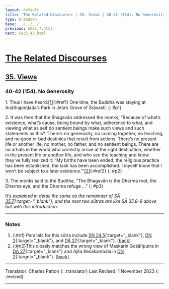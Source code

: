 ```yaml
---
layout: default
title: 'The Related Discourses | 35. Views | 40-42 (154). No Generosity'
type: kramdown
base: ../../../
previous: SA35_7.html
next: SA35_43.html
---
```


# [The Related Discourses](../index.html)
## [35. Views](index.html)
### 40-42 (154). No Generosity

1\. Thus I have heard:[\[1\]](#n1){:#ref1} One time, the Buddha was staying at Anāthapiṇḍada’s Park in Jeta’s Grove of Śrāvastī.
{: #p1}

2\. It was then that the Bhagavān addressed the monks, “Because of what’s existence, what’s cause, being bound by what, adherence to what, and viewing what as self do sentient beings make such views and such statements as this? ‘There’s no generosity, no coming together, no teaching, and no good or bad destinies that result from actions. There’s no present life or another life, no mother, no father, and no sentient beings. There are no arhats in the world who correctly arrive at the right destination, whether in the present life or another life, and who see the teaching and know they’ve fully realized it: “My births have been ended, the religious practice has been established, the task has been accomplished. I myself know that I won’t be subject to a later existence.”’[\[2\]](#n2){:#ref2}
{: #p2}

3\. The monks said to the Buddha, “The Bhagavān is the Dharma root, the Dharma eye, and the Dharma refuge …”
{: #p3}

<em>It’s explained in detail the same as the remainder of [SĀ 35.7](SA35_7.html){:target="_blank"}, and the next two sūtras are like SĀ 35.8-9 above but with this introduction.</em>

---

### Notes

1. {:#n1} Parallels for this sūtra include [SN 24.5](https://suttacentral.net/sn24.5){:target="_blank"}, [DN 2](https://suttacentral.net/dn2){:target="_blank"}, and [DĀ 27](../../dirgha/DA_27.html){:target="_blank"}. [\[back\]](#ref1)
2. {:#n2}This closely matches the wrong view of Maskarin Gośālīputra in [DĀ 27](../../dirgha/DA_27.html){:target="_blank"} and Ajita Keśakambala in [DN 2](https://suttacentral.net/dn2){:target="_blank"}. [\[back\]](#ref2)

---

Translator: Charles Patton
{: .translator}
Last Revised: 1 November 2023
{: .revised}

---